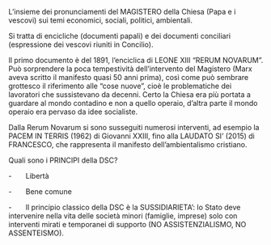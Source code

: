 L’insieme dei pronunciamenti del MAGISTERO della Chiesa (Papa e i vescovi) sui temi economici, sociali, politici, ambientali.

Si tratta di encicliche (documenti papali) e dei documenti conciliari (espressione dei vescovi riuniti in Concilio).

Il primo documento è del 1891, l’enciclica di LEONE XIII “RERUM NOVARUM”. Può sorprendere la poca tempestività dell’intervento del Magistero (Marx aveva scritto il manifesto quasi 50 anni prima), così come può sembrare grottesco il riferimento alle “cose nuove”, cioè le problematiche dei lavoratori che sussistevano da decenni. Certo la Chiesa era più portata a guardare al mondo contadino e non a quello operaio, d’altra parte il mondo operaio era pervaso da idee socialiste.

Dalla Rerum Novarum si sono susseguiti numerosi interventi, ad esempio la PACEM IN TERRIS (1962) di Giovanni XXIII, fino alla LAUDATO SI’ (2015) di FRANCESCO, che rappresenta il manifesto dell’ambientalismo cristiano.

Quali sono i PRINCIPI della DSC?

-       Libertà

-       Bene comune

-       Il principio classico della DSC è la SUSSIDIARIETA’: lo Stato deve intervenire nella vita delle società minori (famiglie, imprese) solo con interventi mirati e temporanei di supporto (NO ASSISTENZIALISMO, NO ASSENTEISMO).